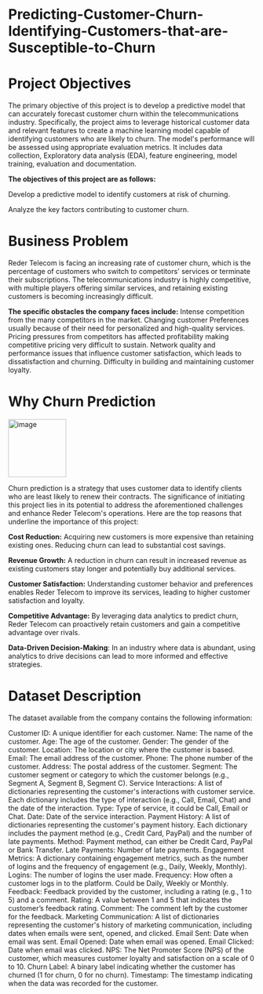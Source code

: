 # Predicting-Customer-Churn-Identifying-Customers-that-are-Susceptible-to-Churn
# Project Objectives
The primary objective of this project is to develop a predictive model that can accurately forecast customer churn within the telecommunications industry. Specifically, the project aims to leverage historical customer data and relevant features to create a machine learning model capable of identifying customers who are likely to churn. The model's performance will be assessed using appropriate evaluation metrics. It includes data collection, Exploratory data analysis (EDA), feature engineering, model training, evaluation and documentation.

**The objectives of this project are as follows:**

Develop a predictive model to identify customers at risk of churning.

Analyze the key factors contributing to customer churn.

# Business Problem
Reder Telecom is facing an increasing rate of customer churn, which is the percentage of customers who switch to competitors' services or terminate their subscriptions. The telecommunications industry is highly competitive, with multiple players offering similar services, and retaining existing customers is becoming increasingly difficult. 

**The specific obstacles the company faces include:** 
Intense competition from the many competitors in the market.
Changing customer Preferences usually because of their need for personalized and high-quality services.
Pricing pressures from competitors has affected profitability making competitive pricing very difficult to sustain.
Network quality and performance issues that influence customer satisfaction, which leads to dissatisfaction and churning.
Difficulty in building  and maintaining customer loyalty.
# Why Churn Prediction
<img width="118" alt="image" src="https://github.com/user-attachments/assets/2cb6ae82-807d-4da6-899a-721ddcef9480" />

Churn prediction is a strategy that uses customer data to identify clients who are least likely to renew their contracts. The significance of initiating this project lies in its potential to address the aforementioned challenges and enhance Reder Telecom's operations. Here are the top reasons that underline the importance of this project:

**Cost Reduction:** Acquiring new customers is more expensive than retaining existing ones. Reducing churn can lead to substantial cost savings.

**Revenue Growth:** A reduction in churn can result in increased revenue as existing customers stay longer and potentially buy additional services.

**Customer Satisfaction:** Understanding customer behavior and preferences enables Reder Telecom to improve its services, leading to higher customer satisfaction and loyalty.

**Competitive Advantage:** By leveraging data analytics to predict churn, Reder Telecom can proactively retain customers and gain a competitive advantage over rivals.

**Data-Driven Decision-Making**: In an industry where data is abundant, using analytics to drive decisions can lead to more informed and effective strategies.

# Dataset Description
The dataset available from the company contains the following information:

Customer ID: A unique identifier for each customer.
Name: The name of the customer.
Age: The age of the customer.
Gender: The gender of the customer.
Location: The location or city where the customer is based.
Email: The email address of the customer.
Phone: The phone number of the customer.
Address: The postal address of the customer.
Segment: The customer segment or category to which the customer belongs (e.g., Segment A, Segment B, Segment C).
Service Interactions: A list of dictionaries representing the customer's interactions with customer service. Each dictionary includes the type of interaction (e.g., Call, Email, Chat) and the date of the interaction.
Type: Type of service, it could be Call, Email or Chat.
Date: Date of the service interaction.
Payment History: A list of dictionaries representing the customer's payment history. Each dictionary includes the payment method (e.g., Credit Card, PayPal) and the number of late payments.
Method: Payment method, can either be Credit Card, PayPal or Bank Transfer.
Late Payments: Number of late payments.
Engagement Metrics: A dictionary containing engagement metrics, such as the number of logins and the frequency of engagement (e.g., Daily, Weekly, Monthly).
Logins: The number of logins the user made.
Frequency: How often a customer logs in to the platform. Could be Daily, Weekly or Monthly.
Feedback: Feedback provided by the customer, including a rating (e.g., 1 to 5) and a comment.
Rating: A value between 1 and 5 that indicates the customer’s feedback rating.
Comment: The comment left by the customer for the feedback.
Marketing Communication: A list of dictionaries representing the customer's history of marketing communication, including dates when emails were sent, opened, and clicked.
Email Sent: Date when email was sent.
Email Opened: Date when email was opened.
Email Clicked: Date when email was clicked.
NPS: The Net Promoter Score (NPS) of the customer, which measures customer loyalty and satisfaction on a scale of 0 to 10.
Churn Label: A binary label indicating whether the customer has churned (1 for churn, 0 for no churn).
Timestamp: The timestamp indicating when the data was recorded for the customer.


